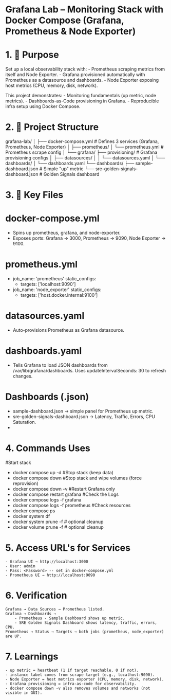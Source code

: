 # Grafana Lab – Monitoring Stack with Docker Compose (Grafana, Prometheus & Node Exporter)

# 1. 🎯 Purpose

Set up a local observability stack with:
    - Prometheus scraping metrics from itself and Node Exporter.
    - Grafana provisioned automatically with Prometheus as a datasource and dashboards.
    - Node Exporter exposing host metrics (CPU, memory, disk, network).

This project demonstrates:
    - Monitoring fundamentals (up metric, node metrics).
    - Dashboards-as-Code provisioning in Grafana.
    - Reproducible infra setup using Docker Compose.

# 2. 📂 Project Structure
grafana-lab/
│
├── docker-compose.yml                # Defines 3 services (Grafana, Prometheus, Node Exporter)
│
├── prometheus/
│   └── prometheus.yml                 # Prometheus scrape config
│
└── grafana/
    ├── provisioning/                  # Grafana provisioning configs
    │   ├── datasources/
    │   │   └── datasources.yaml
    │   └── dashboards/
    │       └── dashboards.yaml
    └── dashboards/
        ├── sample-dashboard.json      # Simple "up" metric
        └── sre-golden-signals-dashboard.json # Golden Signals dashboard

# 3. 🔑 Key Files

# docker-compose.yml
   - Spins up prometheus, grafana, and node-exporter.
   - Exposes ports: Grafana → 3000, Prometheus → 9090, Node Exporter → 9100.
# prometheus.yml
- job_name: 'prometheus'
  static_configs:
    - targets: ['localhost:9090']
- job_name: 'node_exporter'
  static_configs:
    - targets: ['host.docker.internal:9100']
# datasources.yaml
   - Auto-provisions Prometheus as Grafana datasource.
# dashboards.yaml
   - Tells Grafana to load JSON dashboards from /var/lib/grafana/dashboards. Uses updateIntervalSeconds: 30 to refresh changes.
# Dashboards (.json)
   - sample-dashboard.json → simple panel for Prometheus up metric.
   - sre-golden-signals-dashboard.json → Latency, Traffic, Errors, CPU Saturation.
   - 
# 4. Commands Uses
#Start stack
   - docker compose up -d
#Stop stack (keep data)
   - docker compose down
#Stop stack and wipe volumes (force reprovision)
   - docker compose down -v
#Restart Grafana only
   - docker compose restart grafana
#Check the Logs
   - docker compose logs -f grafana
   - docker compose logs -f prometheus
#Check resources
   - docker compose ps
   - docker system df
   - docker system prune -f      # optional cleanup
   - docker volume prune -f      # optional cleanup

# 5. Access URL's for Services
    - Grafana UI → http://localhost:3000
    - User: admin
    - Pass: <Password> -- set in docker-compose.yml
    - Prometheus UI → http://localhost:9090

# 6. Verification
    Grafana → Data Sources → Prometheus listed.
    Grafana → Dashboards →
        - Prometheus - Sample Dashboard shows up metric.
        - SRE Golden Signals Dashboard shows latency, traffic, errors, CPU.
    Prometheus → Status → Targets → both jobs (prometheus, node_exporter) are UP.

# 7. Learnings
    - up metric = heartbeat (1 if target reachable, 0 if not).
    - instance label comes from scrape target (e.g., localhost:9090).
    - Node Exporter = host metrics exporter (CPU, memory, disk, network).
    - Grafana provisioning = infra-as-code for observability.
    - docker compose down -v also removes volumes and networks (not visible in GUI).
